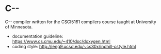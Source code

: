 C--
===

C-- compiler written for the CSCI5161 compilers course taught at University of Minnesota.

* documentation guideline: https://www.cs.cmu.edu/~410/doc/doxygen.html
* coding style: http://ieng9.ucsd.edu/~cs30x/indhill-cstyle.html
